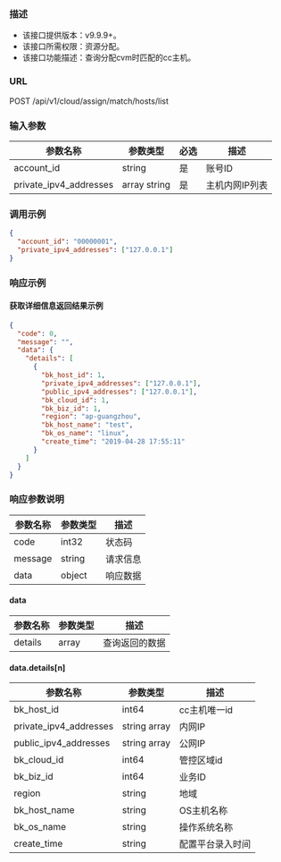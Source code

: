 ### 描述

- 该接口提供版本：v9.9.9+。
- 该接口所需权限：资源分配。
- 该接口功能描述：查询分配cvm时匹配的cc主机。

### URL

POST /api/v1/cloud/assign/match/hosts/list

### 输入参数

| 参数名称       | 参数类型         | 必选 | 描述       |
|------------|--------------|----|----------|
| account_id | string       | 是  | 账号ID     |
| private_ipv4_addresses  | array string | 是  | 主机内网IP列表 |

### 调用示例

```json
{
  "account_id": "00000001",
  "private_ipv4_addresses": ["127.0.0.1"]
}
```

### 响应示例

#### 获取详细信息返回结果示例

```json
{
  "code": 0,
  "message": "",
  "data": {
    "details": [
      {
        "bk_host_id": 1,
        "private_ipv4_addresses": ["127.0.0.1"],
        "public_ipv4_addresses": ["127.0.0.1"],
        "bk_cloud_id": 1,
        "bk_biz_id": 1,
        "region": "ap-guangzhou",
        "bk_host_name": "test",
        "bk_os_name": "linux",
        "create_time": "2019-04-28 17:55:11"
      }
    ]
  }
}
```

### 响应参数说明

| 参数名称    | 参数类型   | 描述   |
|---------|--------|------|
| code    | int32  | 状态码  |
| message | string | 请求信息 |
| data    | object | 响应数据 |

#### data

| 参数名称    | 参数类型   | 描述             |
|---------|--------|----------------|
| details | array  | 查询返回的数据        |

#### data.details[n]

| 参数名称                   | 参数类型         | 描述       |
|------------------------|--------------|----------|
| bk_host_id             | int64        | cc主机唯一id |
| private_ipv4_addresses | string array | 内网IP     |
| public_ipv4_addresses  | string array | 公网IP     |
| bk_cloud_id            | int64        | 管控区域id   |
| bk_biz_id              | int64        | 业务ID     |
| region                 | string       | 地域       |
| bk_host_name           | string       | OS主机名称   |
| bk_os_name             | string       | 操作系统名称   |
| create_time            | string       | 配置平台录入时间 |
